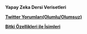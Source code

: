 <b>Yapay Zeka Dersi Verisetleri<b><br>
  

<a href="https://github.com/MatBilML/nlp_datasets/blob/master/twitter.csv"> Twitter Yorumları(Olumlu/Olumsuz) </a><br>

<a href="https://github.com/MatBilML/turkish-nlp-datasets/blob/master/Bitki_veriseti.csv">Bitki Özellikleri ile İsimleri </a><br>

